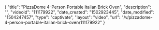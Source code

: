 {
    "title": "PizzaDome 4-Person Portable Italian Brick Oven",
    "description": "",
    "videoid": "111179922",
    "date_created": "1502923445",
    "date_modified": "1504247457",
    "type": "captivate",
    "layout": "video",
    "url": "\/v\/pizzadome-4-person-portable-italian-brick-oven\/111179922"
}
